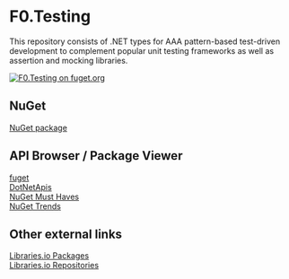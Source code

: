 # F0.Testing
This repository consists of .NET types for AAA pattern-based test-driven development to complement popular unit testing frameworks as well as assertion and mocking libraries.

[![F0.Testing on fuget.org](https://www.fuget.org/packages/F0.Testing/badge.svg)](https://www.fuget.org/packages/F0.Testing)

## NuGet
[NuGet package](https://www.nuget.org/packages/F0.Testing/)

## API Browser / Package Viewer
[fuget](https://www.fuget.org/packages/F0.Testing)\
[DotNetApis](http://dotnetapis.com/pkg/F0.Testing)\
[NuGet Must Haves](https://nugetmusthaves.com/Package/F0.Testing)\
[NuGet Trends](https://nugettrends.com/packages?months=12&ids=F0.Testing)

## Other external links
[Libraries.io Packages](https://libraries.io/nuget/F0.Testing)\
[Libraries.io Repositories](https://libraries.io/github/Flash0ver/F0.Testing)
